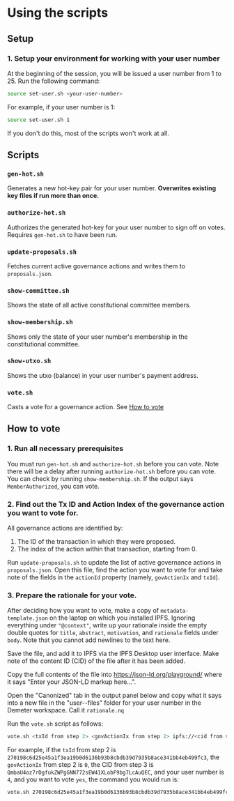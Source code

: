 # Using the scripts

## Setup

### 1. Setup your environment for working with your user number

At the beginning of the session, you will be issued a user number from 1 to 25. Run the following command:

```bash
source set-user.sh <your-user-number>
```

For example, if your user number is 1:

```bash
source set-user.sh 1
```

If you don't do this, most of the scripts won't work at all.

## Scripts

### `gen-hot.sh`

Generates a new hot-key pair for your user number. **Overwrites existing key files if run more than once.**

### `authorize-hot.sh`

Authorizes the generated hot-key for your user number to sign off on votes. Requires `gen-hot.sh` to have been run.

### `update-proposals.sh`

Fetches current active governance actions and writes them to `proposals.json`.

### `show-committee.sh`

Shows the state of all active constitutional committee members.

### `show-membership.sh`

Shows only the state of your user number's membership in the constitutional committee.

### `show-utxo.sh`

Shows the utxo (balance) in your user number's payment address.

### `vote.sh`

Casts a vote for a governance action. See [How to vote](#how-to-vote)

## How to vote

### 1. Run all necessary prerequisites

You must run `gen-hot.sh` and `authorize-hot.sh` before you can vote. Note there will be a delay after running `authorize-hot.sh`
before you can vote. You can check by running `show-membership.sh`. If the output says `MemberAuthorized`, you can vote.

### 2. Find out the Tx ID and Action Index of the governance action you want to vote for.

All governance actions are identified by:

1. The ID of the transaction in which they were proposed.
2. The index of the action within that transaction, starting from 0.

Run `update-proposals.sh` to update the list of active governance actions in `proposals.json`.
Open this file, find the action you want to vote for and take note of the fields in the `actionId`
property (namely, `govActionIx` and `txId`).

### 3. Prepare the rationale for your vote.

After deciding how you want to vote, make a copy of `metadata-template.json` on the laptop on which you installed IPFS.
Ignoring everything under `"@context"`, write up your rationale inside the empty double quotes for `title`, `abstract`, `motivation`, and `rationale` fields
under `body`. Note that you cannot add newlines to the text here.

Save the file, and add it to IPFS via the IPFS Desktop user interface. Make note of the content ID (CID) of the file after it has been added.

Copy the full contents of the file into https://json-ld.org/playground/ where it says "Enter your JSON-LD markup here...".

Open the "Canonized" tab in the output panel below and copy what it says into a new file in the "user-<your-user-number>-files" folder for
your user number in the Demeter workspace. Call it `rationale.nq`

Run the `vote.sh` script as follows:

```bash
vote.sh <txId from step 2> <govActionIx from step 2> ipfs://<cid from step 3> user-<your-user-number>-files/rationale.nq <yes, no, or abstain>
```

For example, if the `txId` from step 2 is `270198c6d25e45a1f3ea19b0d6136b93b8cbdb39d7935b8ace341bb4eb499fc3`, the `govActionIx` from
step 2 is `0`, the CID from step 3 is `QmbaU4oz7rDgfukZWPgGNN772sEW41XLobF9bg7LcAuQEC`, and your user number is `4`, and you want to vote
`yes`, the command you would run is:

```bash
vote.sh 270198c6d25e45a1f3ea19b0d6136b93b8cbdb39d7935b8ace341bb4eb499fc3 0 ipfs://QmbaU4oz7rDgfukZWPgGNN772sEW41XLobF9bg7LcAuQEC user-4-files/rationale.nq yes
```

